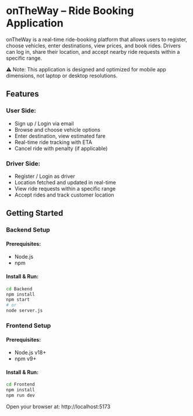 # onTheWay – Ride Booking Application
onTheWay is a real-time ride-booking platform that allows users to register, choose vehicles, enter destinations, view prices, and book rides. Drivers can log in, share their location, and accept nearby ride requests within a specific range.

⚠️ Note: This application is designed and optimized for mobile app dimensions, not laptop or desktop resolutions.

## Features
### User Side:
- Sign up / Login via email
- Browse and choose vehicle options
- Enter destination, view estimated fare
- Real-time ride tracking with ETA
- Cancel ride with penalty (if applicable)

### Driver Side:
- Register / Login as driver
- Location fetched and updated in real-time
- View ride requests within a specific range
- Accept rides and track customer location

## Getting Started

### Backend Setup

#### Prerequisites:
- Node.js
- npm

#### Install & Run:
```bash
cd Backend
npm install
npm start
# or
node server.js
```

### Frontend Setup

#### Prerequisites:
- Node.js v18+
- npm v9+

#### Install & Run:
```bash
cd Frontend
npm install
npm run dev
```
Open your browser at: http://localhost:5173
